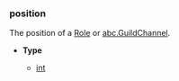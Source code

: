 ### position [](https://discordpy.readthedocs.io/en/v1.7.3/api.html#discord.AuditLogDiff.position)

The position of a [Role](discord/Discord%20Models/Role/Role) or [abc.GuildChannel](discord/Abstract%20Base%20Classes/GuildChannel/GuildChannel).

- **Type**

	- [int](https://docs.python.org/3/library/functions.html#int "(in Python v3.9)")

